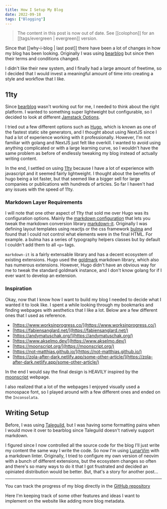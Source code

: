 ```yaml
---
title: How I Setup My Blog
date: 2022-09-18
tags: ["Blogging"]
---
```


> The content in this post is now out of date. See [[colophon]] for an
> [[tags/evergreen | evergreen]] version.

Since that [[why-i-blog | last post]] there have been a lot of changes
in how my blog has been looking. Originally I was using
[bearblog](https://bearblog.dev) but since then their terms and conditions
changed. 

I didn't like their new system, and I finally had a large amount of freetime, so I
decided that I would invest a meaningful amount of time into creating a style
and workflow that I like. 

## 11ty 

Since [bearblog](https://bearblog.dev) wasn't working out for me, I needed to
think about the right platform. I wanted to something super lightweight but
configurable, so I decided to look at different [Jamstack
Options](https://jamstack.org/generators/). 

I tried out a few different options such as [Hugo](https://gohugo.io/), which
is known as one of the fastest static site generators, and I thought about
using NextJS since I had a lot of experience working with it professionally.
However, I'm not familiar with golang and NextJS just felt like overkill. I
wanted to avoid using anything complicated or with a large learning curve, so I
wouldn't have the same problem as before of endlessly tweaking my blog instead
of actually writing content. 

In the end, I settled on using [11ty](https://11ty.dev) because I have a lot of
experience with javascript and it seemed fairly lightweight. I thought about the
benefits of hugo being a lot faster, but that seemed like a bigger sell for
large companies or publications with hundreds of articles. So far I haven't had
any issues with the speed of 11ty. 

### Markdown Layer Requirements

I will note that one other aspect of 11ty that sold me over Hugo was its
configuration options. Mainly the [markdown configuration](https://www.11ty.dev/docs/languages/markdown/#optional-set-your-own-library-instance)
that lets you tweak the markdown conversion library [markdown-it](https://github.com/markdown-it/markdown-it).
Originally I was defining layout templates using reactjs or the css framework [bulma](https://bulma.io)
and found that I could not control what elements were in the final HTML.
For example. a bulma has a series of typography helpers classes but by default
I couldn't add them to all `<p>` tags. 

`markdown-it` is a fairly extensable library and has a decent ecosystem of
existing extensions. Hugo used the [goldmark](https://github.com/yuin/goldmark)
markdown library, which also has numerous extensions. However, Hugo didn't have an obvious
way for me to tweak the standard goldmark instance, and I don't know golang for
if I ever want to develop an extension. 

### Inspiration

Okay, now that I know how I want to build my blog I needed to decide what I
wanted it to look like. I spent a while looking through my bookmarks and finding
webpages with aesthetics that I like a lot. Below are a few different ones that
I used as reference. 

- [https://www.worksinprogress.co/](https://www.worksinprogress.co/)
- [https://fabiensanglard.net/](https://fabiensanglard.net/) 
- [https://andymatuschak.org/](https://andymatuschak.org/)
- [https://www.akselmo.dev/](https://www.akselmo.dev/)
- [https://moonscript.org/](https://moonscript.org/)
- [https://not-matthias.github.io/](https://not-matthias.github.io/)
- [https://zola-after-dark.netlify.app/some-other-article/](https://zola-after-dark.netlify.app/some-other-article/)

In the end I would say the final design is HEAVILY inspired by the
[moonscript](https://moonscript.org) webpage.

I also realized that a lot of the webpages I enjoyed visually used a monospace
font, so I played around with a few different ones and ended on the
`Inconsolata`.

## Writing Setup

Before, I was using [Taleguild](https://taleguild.com), but I was having some
formatting pains when I would move it over to bearblog since Taleguild doesn't
natively support markdown.

I figured since I now controlled all the source code for the blog I'll just
write my content the same way I write the code. So now I'm using [LunarVim](https://github.com/LunarVim/LunarVim)
with a markdown linter. Originally, I tried to configure my own version of
neovim with a bunch of different extensions, but the ecosystem changes so often
and there's so many ways to do it that I got frustrated and decided an opiniated 
distribution would be better. But, that's a story for another post...

--- 

You can track the progress of my blog directly in the [GitHub repository](https://www.github.com/VVoruganti/blog)

Here I'm keeping track of some other features and ideas I want to implement on
the website like adding more blog metadata. 
